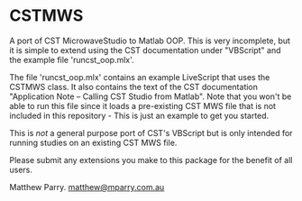 # CSTMWS

A port of CST MicrowaveStudio to Matlab OOP.  This is very incomplete,
but it is simple to extend using the CST documentation under "VBScript"
and the example file 'runcst_oop.mlx'.

The file 'runcst_oop.mlx' contains an example LiveScript that uses
the CSTMWS class.  It also contains the text of the CST documentation
"Application Note – Calling CST Studio from Matlab".  Note that you
won't be able to run this file since it loads a pre-existing CST MWS
file that is not included in this repository - This is just an example
to get you started.

This is *not* a general purpose port of CST's VBScript but is only
intended for running studies on an existing CST MWS file.

Please submit any extensions you make to this package for the
benefit of all users.

Matthew Parry.
<matthew@mparry.com.au>
